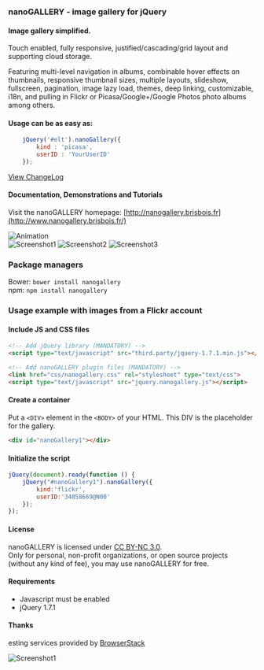 ### nanoGALLERY - image gallery for jQuery


#### Image gallery simplified.

Touch enabled, fully responsive, justified/cascading/grid layout and supporting cloud storage.

Featuring multi-level navigation in albums, combinable hover effects on thumbnails, responsive thumbnail sizes, multiple layouts, slideshow, fullscreen, pagination, image lazy load, themes, deep linking, customizable, i18n, and pulling in Flickr or Picasa/Google+/Google Photos photo albums among others.


#### Usage can be as easy as: 
```js
	jQuery('#elt').nanoGallery({
		kind : 'picasa',
		userID : 'YourUserID'
	});
```

[View ChangeLog](/changelog.md)  
  
#### Documentation, Demonstrations and Tutorials


Visit the nanoGALLERY homepage: [http://nanogallery.brisbois.fr](http://www.nanogallery.brisbois.fr/)   
  

![Animation](/doc/nanoGALLERY4_demo.gif?raw=true "Animation")  
<img src="/doc/nanogallery_screenshot.png?raw=true" alt="Screenshot1" style="max-width:400px;"/>
<img src="/doc/nanoGALLERY4_screenshot7.png?raw=true" alt="Screenshot2" style="max-width:400px;"/>
<img src="/doc/nanoGALLERY4_screenshot1a.png?raw=true" alt="Screenshot3" style="max-width:400px;"/>

### Package managers

Bower: `bower install nanogallery`  
npm: `npm install nanogallery`
  
    
### Usage example with images from a Flickr account

#### Include JS and CSS files

``` HTML
<!-- Add jQuery library (MANDATORY) -->
<script type="text/javascript" src="third.party/jquery-1.7.1.min.js"></script> 

<!-- Add nanoGALLERY plugin files (MANDATORY) -->
<link href="css/nanogallery.css" rel="stylesheet" type="text/css">
<script type="text/javascript" src="jquery.nanogallery.js"></script>
```

#### Create a container

Put a ```<DIV>``` element in the ```<BODY>``` of your HTML. This DIV is the placeholder for the gallery.

```html
<div id="nanoGallery1"></div>
```

#### Initialize the script

```js
jQuery(document).ready(function () {
	jQuery("#nanoGallery1").nanoGallery({
		kind:'flickr',
		userID:'34858669@N00'
	});
});
```



#### License

nanoGALLERY is licensed under [CC BY-NC 3.0](http://creativecommons.org/licenses/by-nc/3.0/).  
Only for personal, non-profit organizations, or open source projects (without any kind of fee), you may use nanoGALLERY for free.



#### Requirements
* Javascript must be enabled
* jQuery 1.7.1


#### Thanks

esting services provided by [BrowserStack](https://www.browserstack.com/)   
 
<img src="http://nanogallery.brisbois.fr/img/browserstack2.png" alt="Screenshot1" style="max-width:400px;"/>
